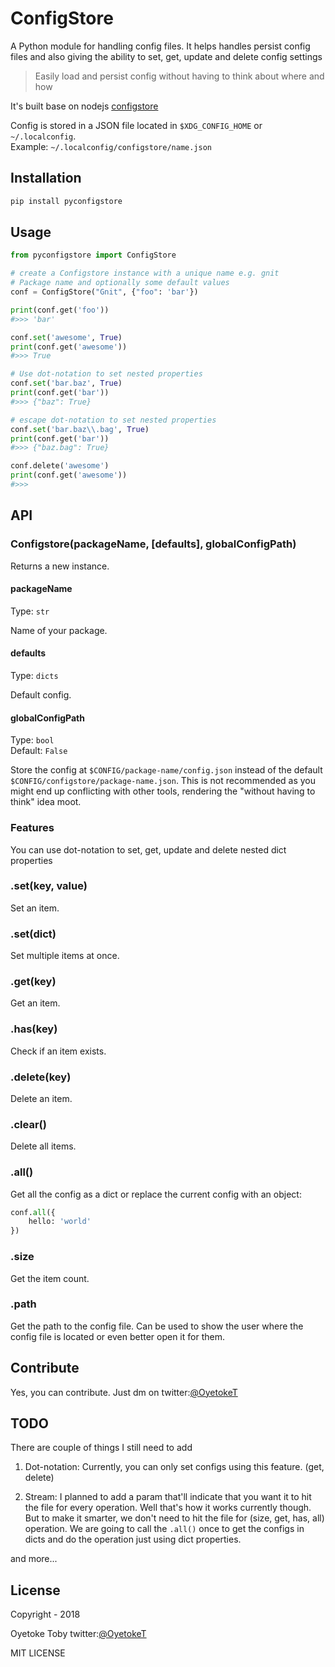 # ConfigStore 

A Python module for handling config files. It helps handles persist config files and also giving the ability to set, get, update and delete config settings

> Easily load and persist config without having to think about where and how

It's built base on nodejs [configstore](https://github.com/yeoman/configstore)

Config is stored in a JSON file located in `$XDG_CONFIG_HOME` or `~/.localconfig`.<br>
Example: `~/.localconfig/configstore/name.json`

## Installation

```bash
pip install pyconfigstore
```

## Usage

```python
from pyconfigstore import ConfigStore

# create a Configstore instance with a unique name e.g. gnit
# Package name and optionally some default values
conf = ConfigStore("Gnit", {"foo": 'bar'})

print(conf.get('foo'))
#>>> 'bar'

conf.set('awesome', True)
print(conf.get('awesome'))
#>>> True

# Use dot-notation to set nested properties
conf.set('bar.baz', True)
print(conf.get('bar'))
#>>> {"baz": True}

# escape dot-notation to set nested properties
conf.set('bar.baz\\.bag', True)
print(conf.get('bar'))
#>>> {"baz.bag": True}

conf.delete('awesome')
print(conf.get('awesome'))
#>>>
```

## API

### Configstore(packageName, [defaults], globalConfigPath)

Returns a new instance.

#### packageName

Type: `str`

Name of your package.

#### defaults

Type: `dicts`

Default config.

#### globalConfigPath

Type: `bool`<br>
Default: `False`

Store the config at `$CONFIG/package-name/config.json` instead of the default `$CONFIG/configstore/package-name.json`. This is not recommended as you might end up conflicting with other tools, rendering the "without having to think" idea moot.

### Features

You can use dot-notation to set, get, update and delete nested dict properties

### .set(key, value)

Set an item.

### .set(dict)

Set multiple items at once.

### .get(key)

Get an item.

### .has(key)

Check if an item exists.

### .delete(key)

Delete an item.

### .clear()

Delete all items.

### .all()

Get all the config as a dict or replace the current config with an object:

```python
conf.all({
	hello: 'world'
}) 
```

### .size

Get the item count.

### .path

Get the path to the config file. Can be used to show the user where the config file is located or even better open it for them.

## Contribute

Yes, you can contribute. Just dm on twitter:[@OyetokeT](http://twitter.com/@OyetokeT)

## TODO

There are couple of things I still need to add

1. Dot-notation: Currently, you can only set configs using this feature. (get, delete)

2. Stream: I planned to add a param that'll indicate that you want it to hit the file for every operation. Well that's how it works currently though. But to make it smarter, we don't need to hit the file for (size, get, has, all) operation. We are going to call the `.all()` once to get the configs in dicts and do the operation just using dict properties.

and more...

## License
Copyright - 2018

Oyetoke Toby twitter:[@OyetokeT](http://twitter.com/@OyetokeT)

MIT LICENSE